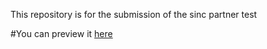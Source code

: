 This repository is for the submission of the sinc partner test

#You can preview it <a href="https://ibidapoayomide-sinc-test.netlify.app/">here</a>
